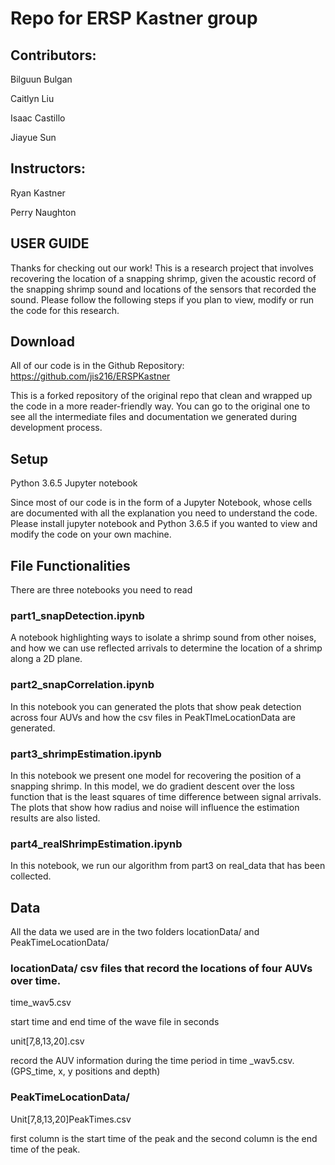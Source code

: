 # Repo for ERSP Kastner group

## Contributors:
Bilguun Bulgan

Caitlyn Liu

Isaac Castillo

Jiayue Sun

## Instructors:
Ryan Kastner

Perry Naughton

## USER GUIDE
Thanks for checking out our work! This is a research project that involves recovering the location of a snapping shrimp, given the acoustic record of the snapping shrimp sound and locations of the sensors that recorded the sound. Please follow the following steps if you plan to view, modify or run the code for this research.

## Download
All of our code is in the Github Repository: 
https://github.com/jis216/ERSPKastner

This is a forked repository of the original repo that clean and wrapped up the code in a more reader-friendly way. You can go to the original one to see all the intermediate files and documentation we generated during development process.

## Setup
Python 3.6.5
Jupyter notebook

Since most of our code is in the form of a Jupyter Notebook, whose cells are documented with all the explanation you need to understand the code. Please install jupyter notebook and Python 3.6.5 if you wanted to view and modify the code on your own machine.

## File Functionalities
There are three notebooks you need to read

### part1_snapDetection.ipynb
A notebook highlighting ways to isolate a shrimp sound from other noises, and how we can use reflected arrivals to determine the location of a shrimp along a 2D plane.

### part2_snapCorrelation.ipynb
In this notebook you can generated the plots that show peak detection across four AUVs and how the csv files in PeakTImeLocationData are generated.

### part3_shrimpEstimation.ipynb
In this notebook we present one model for recovering the position of a snapping shrimp. In this model, we do gradient descent over the loss function that is the least squares of time difference between signal arrivals. The plots that show how radius and noise will influence the estimation results are also listed.

### part4_realShrimpEstimation.ipynb
In this notebook, we run our algorithm from part3 on real_data that has been collected.

## Data
All the data we used are in the two folders locationData/ and PeakTimeLocationData/

### locationData/	csv files that record the locations of four AUVs over time. 
time_wav5.csv

start time and end time of the wave file in seconds

unit[7,8,13,20].csv

record the AUV information during the time period in time _wav5.csv. (GPS_time, x, y positions and depth)
			
### PeakTimeLocationData/
Unit[7,8,13,20]PeakTimes.csv

first column is the start time of the peak and the second column is the end time of the peak.

